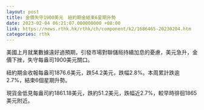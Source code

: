 ```yaml
---
layout: post
title: 金價失守1900美元　紐約期金結束6星期升勢
date: 2023-02-04 06:21:07.000000000 +08:00
link: https://news.rthk.hk/rthk/ch/component/k2/1686465-20230204.htm
categories: rthk
---
```


美國上月就業數據遠好過預期，引發市場對聯儲局持續加息的憂慮，美元急升，金價下挫，失守每盎司1900美元關口。

紐約期金收報每盎司1876.6美元，跌54.2美元，跌幅2.8%。本周累計跌逾2.7%，結束6個星期升勢。

現貨金低見每盎司約1861.18美元，跌約51.2美元，跌幅近2.7%，較早時徘徊1865美元附近。
